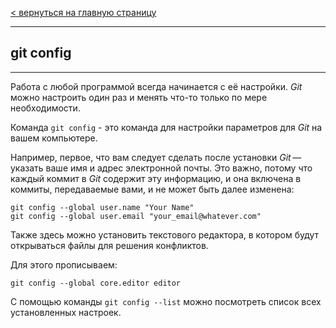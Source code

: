 [< вернуться на главную страницу](./readme.md)

---

## git config

---

Работа с любой программой всегда начинается с её настройки. _Git_ можно настроить один раз и менять что-то только по мере необходимости.

Команда `git config` - это команда для настройки параметров для _Git_ на вашем компьютере.

Например, первое, что вам следует сделать после установки _Git_ — указать ваше имя и адрес электронной почты. Это важно, потому что каждый коммит в _Git_ содержит эту информацию, и она включена в коммиты, передаваемые вами, и не может быть далее изменена:

```bash=
git config --global user.name "Your Name"
git config --global user.email "your_email@whatever.com"
```

Также здесь можно установить текстового редактора, в котором будут открываться файлы для решения конфликтов.

Для этого прописываем: 

```
git config --global core.editor editor

```

С помощью команды `git config --list` можно посмотреть список всех установленных настроек.